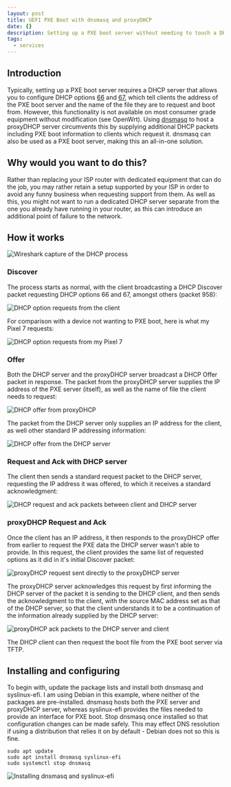 ```yaml
---
layout: post
title: UEFI PXE Boot with dnsmasq and proxyDHCP
date: {}
description: Setting up a PXE boot server without needing to touch a DHCP server
tags:
  - services
---
```

## Introduction

Typically, setting up a PXE boot server requires a DHCP server that allows you to configure DHCP options [66](https://www.rfc-editor.org/rfc/rfc2132.html#section-9.4) and [67](https://www.rfc-editor.org/rfc/rfc2132.html#section-9.5), which tell clients the address of the PXE boot server and the name of the file they are to request and boot from. However, this functionality is not available on most consumer grade equipment without modification (see OpenWrt). Using [dnsmasq](https://dnsmasq.org/doc.html) to host a proxyDHCP server circumvents this by supplying additional DHCP packets including PXE boot information to clients which request it. dnsmasq can also be used as a PXE boot server, making this an all-in-one solution.

## Why would you want to do this?

Rather than replacing your ISP router with dedicated equipment that can do the job, you may rather retain a setup supported by your ISP in order to avoid any funny business when requesting support from them. As well as this, you might not want to run a dedicated DHCP server separate from the one you already have running in your router, as this can introduce an additional point of failure to the network.

## How it works

![Wireshark capture of the DHCP process]({{site.baseurl}}/assets/img/pxe-server/pxe_wireshark.png)

### Discover

The process starts as normal, with the client broadcasting a DHCP Discover packet requesting DHCP options 66 and 67, amongst others (packet 958):

![DHCP option requests from the client]({{site.baseurl}}/assets/img/pxe-server/client_discover_requests.png)

For comparison with a device not wanting to PXE boot, here is what my Pixel 7 requests:

![DHCP option requests from my Pixel 7]({{site.baseurl}}/assets/img/pxe-server/pixel7_discover_requests.png)

### Offer

Both the DHCP server and the proxyDHCP server broadcast a DHCP Offer packet in response. The packet from the proxyDHCP server supplies the IP address of the PXE server (itself), as well as the name of file the client needs to request:

![DHCP offer from proxyDHCP]({{site.baseurl}}/assets/img/pxe-server/proxy_offer.png)

The packet from the DHCP server only supplies an IP address for the client, as well other standard IP addressing information:

![DHCP offer from the DHCP server]({{site.baseurl}}/assets/img/pxe-server/dhcp_offer.png)

### Request and Ack with DHCP server

The client then sends a standard request packet to the DHCP server, requesting the IP address it was offered, to which it receives a standard acknowledgment:

![DHCP request and ack packets between client and DHCP server]({{site.baseurl}}/assets/img/pxe-server/client_dhcp_server_request_and_ack.png)

### proxyDHCP Request and Ack

Once the client has an IP address, it then responds to the proxyDHCP offer from earlier to request the PXE data the DHCP server wasn't able to provide. In this request, the client provides the same list of requested options as it did in it's initial Discover packet:

![proxyDHCP request sent directly to the proxyDHCP server]({{site.baseurl}}/assets/img/pxe-server/proxy_request.png)

The proxyDHCP server acknowledges this request by first informing the DHCP server of the packet it is sending to the DHCP client, and then sends the acknowledgment to the client, with the source MAC address set as that of the DHCP server, so that the client understands it to be a continuation of the information already supplied by the DHCP server:

![proxyDHCP ack packets to the DHCP server and client]({{site.baseurl}}/assets/img/pxe-server/proxy_acks.png)

The DHCP client can then request the boot file from the PXE boot server via TFTP.

## Installing and configuring

To begin with, update the package lists and install both dnsmasq and syslinux-efi. I am using Debian in this example, where neither of the packages are pre-installed. dnsmasq hosts both the PXE server and proxyDHCP server, whereas syslinux-efi provides the files needed to provide an interface for PXE boot. Stop dnsmasq once installed so that configuration changes can be made safely. This may effect DNS resolution if using a distribution that relies it on by default - Debian does not so this is fine.

```
sudo apt update
sudo apt install dnsmasq syslinux-efi
sudo systemctl stop dnsmasq
```

![Installing dnsmasq and syslinux-efi]({{site.baseurl}}/assets/img/pxe-server/update_and_install.png)
